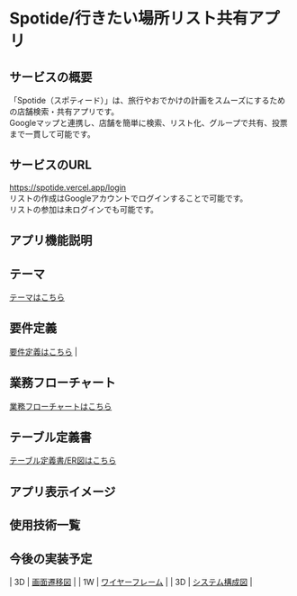 # Spotide/行きたい場所リスト共有アプリ

## サービスの概要  
「Spotide（スポティード）」は、旅行やおでかけの計画をスムーズにするための店舗検索・共有アプリです。  
Googleマップと連携し、店舗を簡単に検索、リスト化、グループで共有、投票まで一貫して可能です。


## サービスのURL
https://spotide.vercel.app/login  
リストの作成はGoogleアカウントでログインすることで可能です。  
リストの参加は未ログインでも可能です。

## アプリ機能説明

## テーマ
[テーマはこちら](/documents/THEME.md) 


## 要件定義
 [要件定義はこちら](/documents/REQUIREMENT_DEFINITION.md) |

## 業務フローチャート
[業務フローチャートはこちら](/documents/BUSINESS_FLOW.md) 


## テーブル定義書
 [テーブル定義書/ER図はこちら](/documents/TABLE.md) 

## アプリ表示イメージ


## 使用技術一覧


## 今後の実装予定


| 3D | [画面遷移図](/documents/TRANSITION_DIAGRAM.md) |
| 1W | [ワイヤーフレーム](/documents//WIREFRAME.md) |
| 3D | [システム構成図](/documents/SYSTEM_CONFIGURATION.md) |


